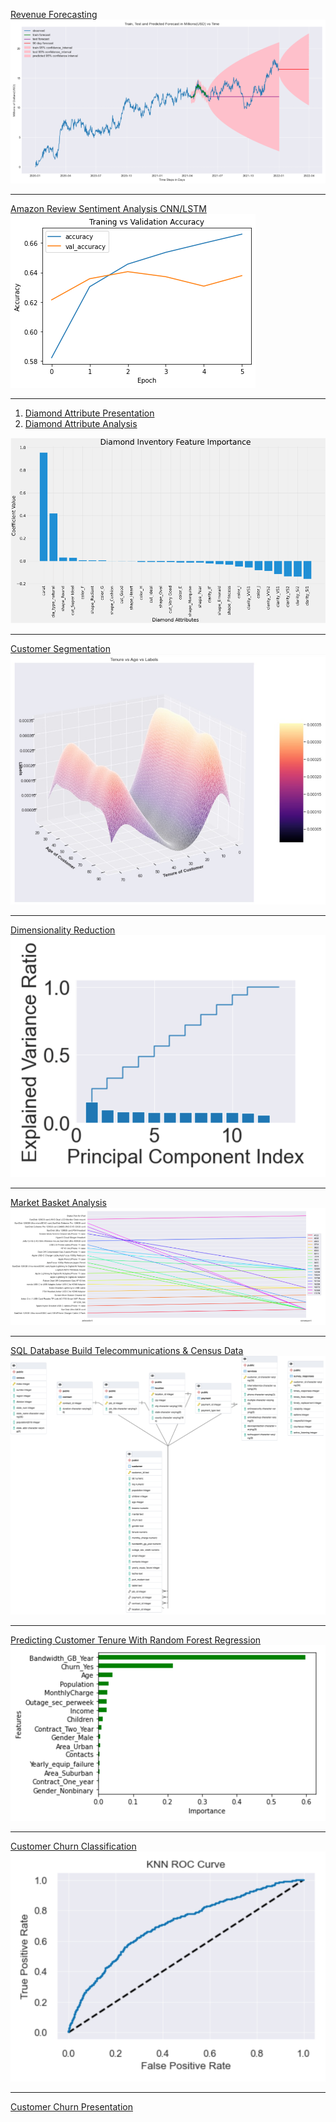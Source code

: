 [Revenue Forecasting](pdf/revenue_prediction.pdf)
<img src="images/forecast.png?raw=true"/>

---
[Amazon Review Sentiment Analysis CNN/LSTM](pdf/amazon_sentiment.pdf)
<img src="images/accuracy.png?raw=true"/>

---
1. [Diamond Attribute Presentation](pdf/diamond_attributes.pdf)
2. [Diamond Attribute Analysis](pdf/diamond_attribute_analysis.pdf)
<img src="images/diamond_attributes.png?raw=true"/>

---

[Customer Segmentation](pdf/Customer_segmentation.pdf)
<img src="images/clusters.jpg?raw=true"/>

---
[Dimensionality Reduction](pdf/Dimensionality%20Reduction%20PCA.pdf)
<img src="images/PCA.png?raw=true"/>

---
[Market Basket Analysis](pdf/Market%20Basket%20Analysis.pdf)
<img src="images/Market_basket.png?raw=true"/>

---
[SQL Database Build Telecommunications & Census Data](pdf/SQL%20DEMONSTRATION.pdf)
<img src="images/SQL_demo.png?raw=true"/>

---
[Predicting Customer Tenure With Random Forest Regression](pdf/Random_Forest_Customer_Tenure.pdf)
<img src="images/RFR_regression.png?raw=true"/>

---
[Customer Churn Classification](pdf/Customer_Churn_Classification.pdf)
<img src="images/Churn_classification.png?raw=true"/>

---
[Customer Churn Presentation](pdf/Churn_presentation.pdf)
